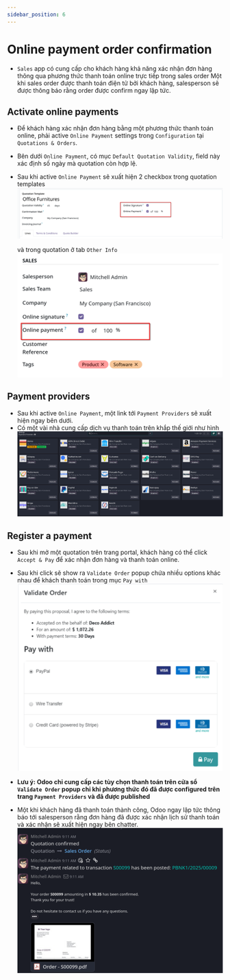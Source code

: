 ```yaml
---
sidebar_position: 6
---
```


# Online payment order confirmation

- `Sales` app có cung cấp cho khách hàng khả năng xác nhận đơn hàng thông qua phương thức thanh toán online trực tiếp trong sales order
  Một khi sales order được thanh toán điện tử bởi khách hàng, salesperson sẽ được thông báo rằng order được confirm ngay lập tức.

## Activate online payments

- Để khách hàng xác nhận đơn hàng bằng một phương thức thanh toán online, phải active `Online Payment` settings trong `Configuration` tại
  `Quotations & Orders`.
- Bên dưới `Online Payment`, có mục `Default Quotation Validity`, field này xác định số ngày mà quotation còn hợp lệ.

- Sau khi active `Online Payment` sẽ xuất hiện 2 checkbox trong quotation templates
  ![online payment quotation templates](../img/online_payment_quotation_template.png)

  và trong quotation ở tab `Other Info`
  ![online payment quotation](../img/online_payment_quotation.png)

## Payment providers

- Sau khi active `Online Payment`, một link tới `Payment Providers` sẽ xuất hiện ngay bên dưới.
- Có một vài nhà cung cấp dịch vụ thanh toán trên khắp thế giới như hình
  ![payment providers](../img/payment_providers_quotation.png)

## Register a payment

- Sau khi mở một quotation trên trang portal, khách hàng có thể click `Accept & Pay` để xác nhận đơn hàng và thanh toán online.
- Sau khi click sẽ show ra `Validate Order` popup chứa nhiều options khác nhau để khách thanh toán trong mục `Pay with`
  ![pay with](../img/pay_with_quotation.png)

- **Lưu ý: Odoo chỉ cung cấp các tùy chọn thanh toán trên cửa sổ `Validate Order` popup chỉ khi phương thức đó đã được configured trên
  trang `Payment Providers` và đã được published**

- Một khi khách hàng đã thanh toán thành công, Odoo ngay lập tức thông báo tới salesperson rằng đơn hàng đã được xác nhận
  lịch sử thanh toán và xác nhận sẽ xuất hiện ngay bên chatter.
  ![payment chatter quotation](../img/payment_chatter_quotation.png)
